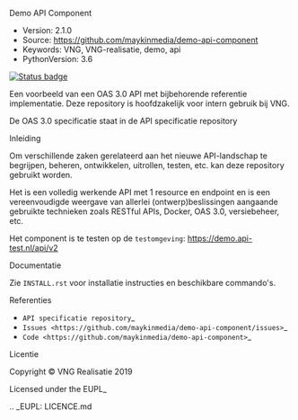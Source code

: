 
Demo API Component


 * Version: 2.1.0
 * Source: https://github.com/maykinmedia/demo-api-component
 * Keywords: VNG, VNG-realisatie, demo, api
 * PythonVersion: 3.6
 
[![Status badge](https://img.shields.io/endpoint.svg?style=for-the-badge&url=https%3A//api-test.nl/api/v1/provider-latest-badge/0e03576f-1595-487d-b227-a2c7a5ebf1fe/)](https://api-test.nl/api/v1/provider-latest-badge/0e03576f-1595-487d-b227-a2c7a5ebf1fe/)

Een voorbeeld van een OAS 3.0 API met bijbehorende referentie implementatie.
Deze repository is hoofdzakelijk voor intern gebruik bij VNG.

De OAS 3.0 specificatie staat in de API specificatie repository


Inleiding

Om verschillende zaken gerelateerd aan het nieuwe API-landschap te begrijpen,
beheren, ontwikkelen, uitrollen, testen, etc. kan deze repository gebruikt 
worden.

Het is een volledig werkende API met 1 resource en endpoint en is een
vereenvoudigde weergave van allerlei (ontwerp)beslissingen aangaande gebruikte
technieken zoals RESTful APIs, Docker, OAS 3.0, versiebeheer, etc.

Het component is te testen op de `testomgeving`: https://demo.api-test.nl/api/v2


Documentatie

Zie ``INSTALL.rst`` voor installatie instructies en beschikbare commando's.


Referenties

* `API specificatie repository`_
* `Issues <https://github.com/maykinmedia/demo-api-component/issues>`_
* `Code <https://github.com/maykinmedia/demo-api-component>`_

Licentie

Copyright © VNG Realisatie 2019

Licensed under the EUPL_

.. _EUPL: LICENCE.md
